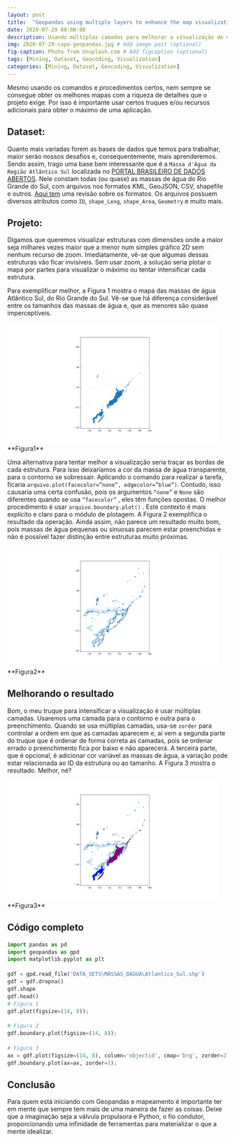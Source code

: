 ```yaml
---
layout: post
title:  "Geopandas using multiple layers to enhance the map visualization"
date: 2020-07-29 00:00:00
description: Usando múltiplas camadas para melhorar a visualização de mapas através de geopandas
img: 2020-07-29-capa-geopandas.jpg # Add image post (optional)
fig-caption: Photo from Unsplash.com # Add figcaption (optional)
tags: [Mining, Dataset, Geocoding, Visualization]
categories: [Mining, Dataset, Geocoding, Visualization]
---
```


Mesmo usando os comandos e procedimentos certos, nem sempre se consegue obter os melhores mapas com a riqueza de detalhes que o projeto exige. Por isso é importante usar certos truques e/ou recursos adicionais para obter o máximo de uma aplicação.

## Dataset:
Quanto mais variadas forem as bases de dados que temos para trabalhar, maior serão nossos desafios e, consequentemente, mais aprenderemos. Sendo assim, trago uma base bem interessante que é a `Massa d'Água da Região Atlântico Sul` localizada no [PORTAL BRASILEIRO DE DADOS ABERTOS]( http://dados.gov.br/dataset/massa-dagua-da-regiao-atlantico-sul). Nele constam todas (ou quase) as massas de água do Rio Grande do Sul, com arquivos nos formatos KML, GeoJSON, CSV, shapefile e outros. [Aqui tem]( https://www.linkedin.com/pulse/geoespacial-an%25C3%25A1lise-com-gis-geographic-information-e-nunes-concei%25C3%25A7%25C3%25A3o/) uma revisão sobre os formatos. Os arquivos possuem diversos atributos como  `ID`,  `shape_Leng`,  `shape_Area`,  `Geometry`  e muito mais.

## Projeto:
Digamos que queremos visualizar estruturas com dimensões onde a maior seja milhares vezes maior que a menor num simples gráfico 2D sem nenhum recurso de zoom. Imediatamente, vê-se que algumas dessas estruturas vão ficar invisíveis. Sem usar zoom, a solução seria plotar o mapa por partes para visualizar o máximo ou tentar intensificar cada estrutura.

Para exemplificar melhor, a Figura 1 mostra o mapa das massas de água Atlântico Sul, do Rio Grande do Sul. Vê-se que há diferença considerável entre os tamanhos das massas de água e, que as menores são quase imperceptíveis. 

<div style="width: 600px;">
 <a href="/assets/img/2020-08/2020-07-29-FIG1.png"> <img src="/assets/img/2020-08/2020-07-29-FIG1.png" width="480px"></a>
</div>
**Figura1**

Uma alternativa para tentar melhor a visualização seria traçar as bordas de cada estrutura. Para isso deixaríamos a cor da massa de água transparente, para o contorno se sobressair. Aplicando o comando para realizar a tarefa, ficaria  `arquivo.plot(facecolor=”none”, edgecolor=”blue”)`. Contudo, isso causaria uma certa confusão, pois os argumentos  `“none”`  e  `None`  são diferentes quando se usa  `“facecolor”` , eles têm funções opostas. O melhor procedimento é usar  `arquivo.boundary.plot()` . Este contexto é mais explícito e claro para o módulo de plotagem. A Figura 2 exemplifica o resultado da operação. Ainda assim, não parece um resultado muito bom, pois massas de água pequenas ou sinuosas parecem estar preenchidas e não é possível fazer distinção entre estruturas muito próximas.

<div style="width: 600px;">
 <a href="/assets/img/2020-08/2020-07-29-FIG2.png"> <img src="/assets/img/2020-08/2020-07-29-FIG2.png" width="480px"></a>
</div>
**Figura2**

## Melhorando o resultado
Bom, o meu truque para intensificar a visualização é usar múltiplas camadas. Usaremos uma camada para o contorno e outra para o preenchimento. Quando se usa múltiplas camadas, usa-se  `zorder`  para controlar a ordem em que as camadas aparecem e, aí vem a segunda parte do truque que é ordenar de forma correta as camadas, pois se ordenar errado o preenchimento fica por baixo e não aparecerá. A terceira parte, que é opcional, é adicionar cor variável as massas de água, a variação pode estar relacionada ao ID da estrutura ou ao tamanho. A Figura 3 mostra o resultado. Melhor, né?

<div style="width: 600px;">
 <a href="/assets/img/2020-08/2020-07-29-FIG3.png"> <img src="/assets/img/2020-08/2020-07-29-FIG3.png" width="480px"></a>
</div>
**Figura3**

## Código completo
```python
import pandas as pd
import geopandas as gpd
import matplotlib.pyplot as plt

gdf = gpd.read_file('DATA_SETS\MASSAS_DAGUA\Atlantico_Sul.shp')
gdf = gdf.dropna()
gdf.shape
gdf.head()
# Figura 1
gdf.plot(figsize=(14, 8));

# Figura 2
gdf.boundary.plot(figsize=(14, 8));

# Figura 3
ax = gdf.plot(figsize=(14, 8), column='objectid', cmap='brg', zorder=2)
gdf.boundary.plot(ax=ax, zorder=1);
```

## Conclusão
Para quem está iniciando com Geopandas e mapeamento é importante ter em mente que sempre tem mais de uma maneira de fazer as coisas. Deixe que a imaginação seja a válvula propulsora e Python, o fio condutor, proporcionando uma infinidade de ferramentas para materializar o que a mente idealizar.
